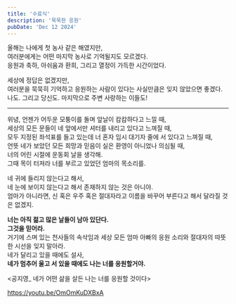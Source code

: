 ```yaml
---
title: '수료식'
description: '묵묵한 응원'
pubDate: 'Dec 12 2024'
---
```


올해는 나에게 첫 농사 같은 해였지만,  
여러분에게는 어떤 마지막 농사로 기억될지도 모르겠다.  
응원과 축하, 아쉬움과 환희, 그리고 열정이 가득한 시간이었다.

세상에 정답은 없겠지만,  
여러분을 묵묵히 기억하고 응원하는 사람이 있다는 사실만큼은 잊지 않았으면 좋겠다.  
나도. 
그리고 당신도.
마지막으로 주변 사랑하는 이들도!

---

위녕, 언젠가 어두운 모퉁이를 돌며 앞날이 캄캄하다고 느낄 때,  
세상의 모든 문들이 네 앞에서만 셔터를 내리고 있다고 느껴질 때,  
모두 지정된 좌석표를 들고 있는데 너 혼자 임시 대기자 줄에 서 있다고 느껴질 때,  
언뜻 네가 보았던 모든 희망과 믿음이 실은 환영이 아니었나 의심될 때,  
너의 어린 시절에 운동회 날을 생각해.  
그때 목이 터져라 너를 부르고 있었던 엄마의 목소리를.

네 귀에 들리지 않는다고 해서,  
네 눈에 보이지 않는다고 해서 존재하지 않는 것은 아니야.  
엄마가 아니라면, 신 혹은 우주 혹은 절대자라고 이름을 바꾸어 부른다고 해서 달라질 것은 없겠지.  

**너는 아직 젊고 많은 날들이 남아 있단다.**  
**그것을 믿어라.**  
거기에 스며 있는 천사들의 속삭임과 세상 모든 엄마 아빠의 응원 소리와 절대자의 따뜻한 시선을 잊지 말아라.  
네가 달리고 있을 때에도 설사,   
**네가 멈추어 울고 서 있을 때에도 나는 너를 응원할거야.**  

<공지영_ 네가 어떤 삶을 살든 나는 너를 응원할 것이다>

https://youtu.be/OmOmKuDXBxA